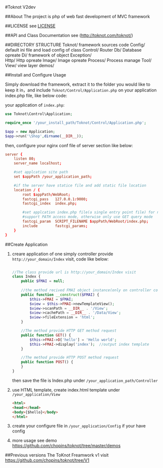 #Toknot V2dev

##About 
The project is php of web fast development of MVC framework

##LICENSE
see [LICENSE](https://github.com/chopins/toknot/blob/master/LICENSE)

##API and Class Documentation
see (http://toknot.com/toknot/)

##DIRECTORY STRUCTURE
    Toknot/             framework sources code
          Config/       default ini file and load config of class
          Control/      Router
          Db/           Database opreate
          Di/           framework of object
          Exception/    
          Http/         Http opreate
          Image/        Image opreate
          Process/      Process manage
          Tool/         
          View/         view layer
     demos/

##Install and Configure Usage

Simply download the framework, extract it to the folder you would like to keep it in，and include 
`Toknot/Control/Application.php` on your application index.php file, like below code:

your application of `index.php`:
```php
use Toknot\Control\Application;

require_once '/your_install_path/Toknot/Control/Application.php';

$app = new Application;
$app->run('\Shop',dirname(__DIR__));
```
then, configure your nginx conf file of server section like below:
```conf  
server {
    listen 80;
    server_name localhost;

    #set applcation site path
    set $appPath /your_application_path;

    #if the server have statice file and add static file location
    location / {
        root $appPath/WebRoot;
        fastcgi_pass   127.0.0.1:9000;
        fastcgi_index  index.php;

        #set applcation index.php file(a single entry point file) for nginx SCRIPT_FILENAME 
        #support PATH access mode, otherwise only use GET query mode
        fastcgi_param  SCRIPT_FILENAME $appPath/WebRoot/index.php;
        include        fastcgi_params;
    }
}
```   
##Create Application
1. creare application of one simply controller provide `http://your_domain/Index` visit, code like below:
    ```php

    //The class provide url is http://your_domain/Index visit
    class Index {
        public $FMAI = null;
        
        //the method recived FMAI object instance(only on controller construct method recived)
        public function __construct($FMAI) {
            $this->FMAI = $FMAI;
            $view = $this->FMAI->newTemplateView();
            $view->scanPath = __DIR__ . '/View';
            $view->cachePath = __DIR__ . '/Data/View';
            $view->fileExtension = 'html';
        }

        //The method provide HTTP GET method request
        public function GET() {
            $this->FMAI->D['hello'] = 'Hello world';
            $this->FMAI->display('index');  //output index template
        }

        //The method provide HTTP POST method request
        public function POST() {
        }
    }

    ```
    then save the file is Index.php under `/your_application_path/Controller`

2. use HTML template, create index.html template under `/your_application/View`
    ```html
    <html>
    <head></head>
    <body>{$hello}</body>
    </html>
    ```
3. create your configure file in `/your_application/Config` if your have config
4. more usage see demo https://github.com/chopins/toknot/tree/master/demos

##Previous versions 
The ToKnot Freamwork v1 visit https://github.com/chopins/toknot/tree/V1
